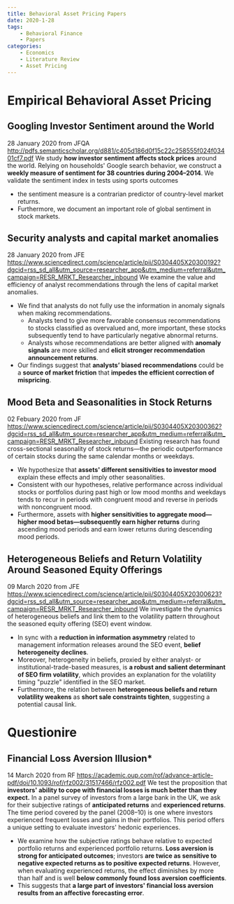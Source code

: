 ```yaml
---
title: Behavioral Asset Pricing Papers
date: 2020-1-28
tags: 
	- Behavioral Finance
	- Papers
categories: 
	- Economics
	- Literature Review
	- Asset Pricing
---
```

# Empirical Behavioral Asset Pricing

## Googling Investor Sentiment around the World
28 January 2020 from JFQA
http://pdfs.semanticscholar.org/d881/c405d186d0f15c22c258555f024f03401cf7.pdf
We study __how investor sentiment affects stock prices__ around the world. Relying on households' Google search behavior, we construct a __weekly measure of sentiment for 38 countries during 2004–2014__. We validate the sentiment index in tests using sports outcomes
+ the sentiment measure is a contrarian predictor of country-level market returns. 
+ Furthermore, we document an important role of global sentiment in stock markets.

## Security analysts and capital market anomalies
28 January 2020 from JFE
https://www.sciencedirect.com/science/article/pii/S0304405X20300192?dgcid=rss_sd_all&utm_source=researcher_app&utm_medium=referral&utm_campaign=RESR_MRKT_Researcher_inbound
We examine the value and efficiency of analyst recommendations through the lens of capital market anomalies. 
+ We find that analysts do not fully use the information in anomaly signals when making recommendations. 
    + Analysts tend to give more favorable consensus recommendations to stocks classified as overvalued and, more important, these stocks subsequently tend to have particularly negative abnormal returns. 
    + Analysts whose recommendations are better aligned with __anomaly signals__ are more skilled and __elicit stronger recommendation announcement returns__. 
+ Our findings suggest that __analysts’ biased recommendations__ could be a __source of market friction__ that __impedes the efficient correction of mispricing__.

## Mood Beta and Seasonalities in Stock Returns
02 Febuary 2020 from JF
https://www.sciencedirect.com/science/article/pii/S0304405X20300362?dgcid=rss_sd_all&utm_source=researcher_app&utm_medium=referral&utm_campaign=RESR_MRKT_Researcher_inbound
Existing research has found cross-sectional seasonality of stock returns—the periodic outperformance of certain stocks during the same calendar months or weekdays. 
+ We hypothesize that __assets' different sensitivities to investor mood__ explain these effects and imply other seasonalities. 
+ Consistent with our hypotheses, relative performance across individual stocks or portfolios during past high or low mood months and weekdays tends to recur in periods with congruent mood and reverse in periods with noncongruent mood. 
+ Furthermore, assets with __higher sensitivities to aggregate mood—higher mood betas—subsequently earn higher returns__ during ascending mood periods and earn lower returns during descending mood periods.

## Heterogeneous Beliefs and Return Volatility Around Seasoned Equity Offerings
09 March 2020 from JFE
https://www.sciencedirect.com/science/article/pii/S0304405X20300623?dgcid=rss_sd_all&utm_source=researcher_app&utm_medium=referral&utm_campaign=RESR_MRKT_Researcher_inbound
We investigate the dynamics of heterogeneous beliefs and link them to the volatility pattern throughout the seasoned equity offering (SEO) event window. 
+ In sync with a __reduction in information asymmetry__ related to management information releases around the SEO event, __belief heterogeneity declines__. 
+ Moreover, heterogeneity in beliefs, proxied by either analyst- or institutional-trade-based measures, is __a robust and salient determinant of SEO firm volatility__, which provides an explanation for the volatility timing "puzzle" identified in the SEO market. 
+ Furthermore, the relation between __heterogeneous beliefs and return volatility weakens__ as __short sale constraints tighten__, suggesting a potential causal link.

# Questionire
## Financial Loss Aversion Illusion*
14 March 2020 from RF
https://academic.oup.com/rof/advance-article-pdf/doi/10.1093/rof/rfz002/31517466/rfz002.pdf
We test the proposition that __investors' ability to cope with financial losses is much better than they expect.__ In a panel survey of investors from a large bank in the UK, we ask for their subjective ratings of __anticipated returns__ and __experienced returns__. The time period covered by the panel (2008–10) is one where investors experienced frequent losses and gains in their portfolios. This period offers a unique setting to evaluate investors' hedonic experiences. 
+ We examine how the subjective ratings behave relative to expected portfolio returns and experienced portfolio returns. __Loss aversion is strong for anticipated outcomes__; investors __are twice as sensitive to negative expected returns as to positive expected returns__. However, when evaluating experienced returns, the effect diminishes by more than half and is well __below commonly found loss aversion coefficients__. 
+ This suggests that __a large part of investors' financial loss aversion results from an affective forecasting error__.